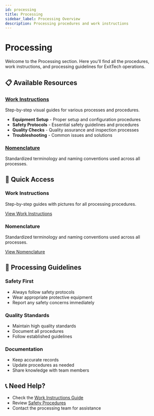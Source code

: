 ```yaml
---
id: processing
title: Processing
sidebar_label: Processing Overview
description: Processing procedures and work instructions
---
```


# Processing

Welcome to the Processing section. Here you'll find all the procedures, work instructions, and processing guidelines for ExitTech operations.

## 📋 **Available Resources**

### [Work Instructions](/docs/work-instructions/intro)
Step-by-step visual guides for various processes and procedures.

- **Equipment Setup** - Proper setup and configuration procedures
- **Safety Protocols** - Essential safety guidelines and procedures
- **Quality Checks** - Quality assurance and inspection processes
- **Troubleshooting** - Common issues and solutions

### [Nomenclature](/nomenclature)
Standardized terminology and naming conventions used across all processes.

## 🎯 **Quick Access**

<div style={{
  display: 'grid',
  gridTemplateColumns: 'repeat(auto-fit, minmax(300px, 1fr))',
  gap: '2rem',
  margin: '2rem 0'
}}>
  <div className="quick-access-card" style={{
    background: 'linear-gradient(135deg, rgba(39, 100, 173, 0.1), rgba(129, 186, 84, 0.1))',
    border: '1px solid rgba(39, 100, 173, 0.2)',
    borderRadius: '12px',
    padding: '1.5rem',
    transition: 'all 0.3s ease',
    boxShadow: '0 4px 6px rgba(0, 0, 0, 0.1)',
    cursor: 'pointer'
  }}>
    <div style={{ display: 'flex', alignItems: 'center', marginBottom: '1rem' }}>
      <div style={{
        width: '8px',
        height: '8px',
        borderRadius: '50%',
        backgroundColor: '#81BA54',
        marginRight: '0.75rem'
      }}></div>
      <h3 style={{
        margin: 0,
        color: '#2764AD',
        fontSize: '1.25rem',
        fontWeight: '600'
      }}>Work Instructions</h3>
    </div>
    <p style={{
      color: '#666',
      marginBottom: '1.5rem',
      lineHeight: '1.6'
    }}>Step-by-step guides with pictures for all processing procedures.</p>
    <a href="/docs/work-instructions/intro" className="quick-access-button" style={{
      display: 'inline-block',
      backgroundColor: '#81BA54',
      color: 'white',
      padding: '0.75rem 1.5rem',
      borderRadius: '8px',
      textDecoration: 'none',
      fontWeight: '500',
      transition: 'all 0.3s ease',
      border: 'none',
      cursor: 'pointer'
    }}>
      View Work Instructions
    </a>
  </div>
  
  <div className="quick-access-card" style={{
    background: 'linear-gradient(135deg, rgba(39, 100, 173, 0.1), rgba(129, 186, 84, 0.1))',
    border: '1px solid rgba(39, 100, 173, 0.2)',
    borderRadius: '12px',
    padding: '1.5rem',
    transition: 'all 0.3s ease',
    boxShadow: '0 4px 6px rgba(0, 0, 0, 0.1)',
    cursor: 'pointer'
  }}>
    <div style={{ display: 'flex', alignItems: 'center', marginBottom: '1rem' }}>
      <div style={{
        width: '8px',
        height: '8px',
        borderRadius: '50%',
        backgroundColor: '#81BA54',
        marginRight: '0.75rem'
      }}></div>
      <h3 style={{
        margin: 0,
        color: '#2764AD',
        fontSize: '1.25rem',
        fontWeight: '600'
      }}>Nomenclature</h3>
    </div>
    <p style={{
      color: '#666',
      marginBottom: '1.5rem',
      lineHeight: '1.6'
    }}>Standardized terminology and naming conventions used across all processes.</p>
    <a href="/nomenclature" className="quick-access-button" style={{
      display: 'inline-block',
      backgroundColor: '#81BA54',
      color: 'white',
      padding: '0.75rem 1.5rem',
      borderRadius: '8px',
      textDecoration: 'none',
      fontWeight: '500',
      transition: 'all 0.3s ease',
      border: 'none',
      cursor: 'pointer'
    }}>
      View Nomenclature
    </a>
  </div>
</div>

## 🔧 **Processing Guidelines**

### Safety First
- Always follow safety protocols
- Wear appropriate protective equipment
- Report any safety concerns immediately

### Quality Standards
- Maintain high quality standards
- Document all procedures
- Follow established guidelines

### Documentation
- Keep accurate records
- Update procedures as needed
- Share knowledge with team members

## 📞 **Need Help?**

- Check the [Work Instructions Guide](/docs/work-instructions/intro)
- Review [Safety Procedures](/docs/work-instructions/safety-procedures)
- Contact the processing team for assistance